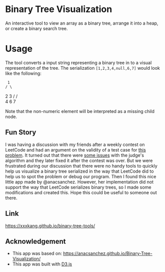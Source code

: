 # Binary Tree Visualization

An interactive tool to view an array as a binary tree, arrange it into a heap, or create a binary search tree.

# Usage

The tool converts a input string representing a binary tree in to a visual representation of the tree. The serialization `[1,2,3,4,null,6,7]` would look like the following:

     1
    / \
   2   3
  /   / \
 4   6   7

Note that the non-numeric element will be interpreted as a missing child node.

## Fun Story

I was having a discussion with my friends after a weekly contest on LeetCode and had an argument on the validity of a test case for [this problem](https://leetcode.com/problems/insufficient-nodes-in-root-to-leaf-paths/ "1080. Insufficient Nodes in Root to Leaf Paths"). It turned out that there were [some issues](https://leetcode.com/problems/insufficient-nodes-in-root-to-leaf-paths/discuss/308787/ANNOUNCEMENT-Weekly-Contest-140-has-been-declared-as-*unrated*) with the judge's algorithm and they later fixed it after the contest was over. But we were frustrated during our discussion that there were no handy tools to quickly help us visualize a binary tree serialized in the way that LeetCode did to help us to spot the problem or debug our program. Then I found this nice little app made by @anacsanchez. However, her implementation did not support the way that LeetCode serializes binary trees, so I made some modifications and created this. Hope this could be useful to someone out there.

## Link

https://xxxkang.github.io/binary-tree-tools/

## Acknowledgement
- This app was based on: https://anacsanchez.github.io/Binary-Tree-Visualization/
- This app was built with [D3.js](https://github.com/d3/d3)
